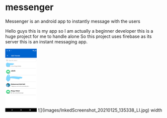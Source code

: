 # messenger
Messenger is an android app to instantly message with the users

Hello guys this is my app so I am actually a beginner developer this is a huge project for me to handle alone So this project uses firebase as its server this is an instant messaging app.

<img src="images/InkedScreenshot_20210125_135338_LI.jpg" width="100" height="200">
![](images/InkedScreenshot_20210125_135338_LI.jpg) width
